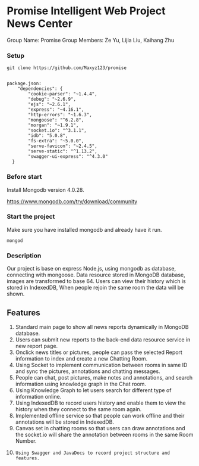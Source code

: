# Promise Intelligent Web Project News Center

Group Name: Promise
Group Members: Ze Yu, Lijia Liu, Kaihang Zhu


### Setup

```
git clone https://github.com/Maxyz123/promise


package.json:
	"dependencies": {
	    "cookie-parser": "~1.4.4",
	    "debug": "~2.6.9",
	    "ejs": "~2.6.1",
	    "express": "~4.16.1",
	    "http-errors": "~1.6.3",
	    "mongoose": "^6.2.8",
	    "morgan": "~1.9.1",
	    "socket.io": "^3.1.1",
	    "idb": "5.0.8",
	    "fs-extra": "~5.0.0",
	    "serve-favicon": "~2.4.5",
	    "serve-static": "^1.13.2",
	    "swagger-ui-express": "^4.3.0"
  }
```

### Before start

Install Mongodb version 4.0.28.

https://www.mongodb.com/try/download/community


### Start the project

Make sure you have installed mongodb and already have it run.
```
mongod
```



### Description

Our project is base on express Node.js, using mongodb as database, connecting with mongoose.
Data resource stored in MongoDB database, images are transformed to base 64.
Users can view their history which is stored in IndexedDB, When people rejoin the same room the data will be shown.

## Features
1.	Standard main page to show all news reports dynamically in MongoDB database.
2.	Users can submit new reports to the back-end data resource service in new report page.
3.	Onclick news titles or pictures, people can pass the selected Report information to index and create a new Chatting Room.
4.	Using Socket to implement communication between rooms in same ID and sync the pictures, annotations and chatting messages.
5.	People can chat, post pictures, make notes and annotations, and search information using knowledge graph in the Chat room.
6.	Using Knowledge Graph to let users search for different type of information online.
7. 	Using IndexedDB to record users history and enable them to view the history when they connect to the same room again.
8.	Implemented offline service so that people can work offline and their annotations will be stored in IndexedDB.
9.	Canvas set in chatting rooms so that users can draw annotations and the socket.io will share the annotation between rooms in the same Room Number.
10. 	Using Swagger and JavaDocs to record project structure and features.
